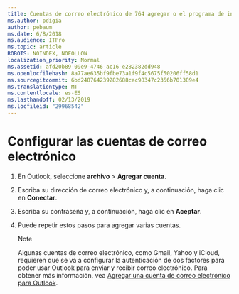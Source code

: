 ```yaml
---
title: Cuentas de correo electrónico de 764 agregar o el programa de instalación
ms.author: pdigia
author: pebaum
ms.date: 6/8/2018
ms.audience: ITPro
ms.topic: article
ROBOTS: NOINDEX, NOFOLLOW
localization_priority: Normal
ms.assetid: afd20b89-09e9-4746-ac16-e282382dd948
ms.openlocfilehash: 8a77ae635bf9fbe73a1f9f4c5675f50206ff58d1
ms.sourcegitcommit: 6bd248764239282688cac98347c2356b701389e4
ms.translationtype: MT
ms.contentlocale: es-ES
ms.lasthandoff: 02/13/2019
ms.locfileid: "29968542"
---
```

# <a name="setup-email-accounts"></a>Configurar las cuentas de correo electrónico

1. En Outlook, seleccione **archivo** \> **Agregar cuenta**.
    
2. Escriba su dirección de correo electrónico y, a continuación, haga clic en **Conectar**.
    
3. Escriba su contraseña y, a continuación, haga clic en **Aceptar**.
    
4. Puede repetir estos pasos para agregar varias cuentas.
    
    > [!NOTE]
    > Algunas cuentas de correo electrónico, como Gmail, Yahoo y iCloud, requieren que se va a configurar la autenticación de dos factores para poder usar Outlook para enviar y recibir correo electrónico. Para obtener más información, vea [Agregar una cuenta de correo electrónico para Outlook](https://support.office.com/article/6e27792a-9267-4aa4-8bb6-c84ef146101b.aspx). 
  

